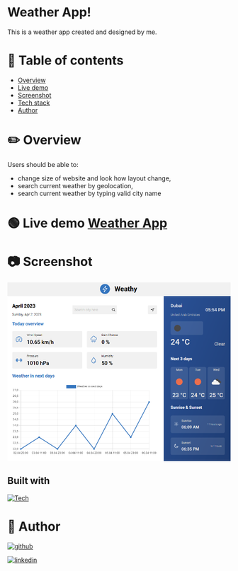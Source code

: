 # Weather App!

This is a weather app created and designed by me.

# 📝 Table of contents

-   [Overview](#overview)
-   [Live demo](#live-demo)
-   [Screenshot](#screenshot)
-   [Tech stack](#tech-stack)
-   [Author](#author)

# ✏️ Overview

Users should be able to:

-   change size of website and look how layout change,
-   search current weather by geolocation,
-   search current weather by typing valid city name

# 🟢 Live demo [Weather App](https://regal-ganache-76f884.netlify.app/)

# 📷 Screenshot

![](./weather.png)

## Built with

[![Tech](https://skills.thijs.gg/icons?i=javascript,html,css&theme=light)]()

# 🔗 Author

[![github](https://img.shields.io/badge/github-000?style=for-the-badge&logo=ko-fi&logoColor=white)](https://github.com/Mafiusz)

[![linkedin](https://img.shields.io/badge/linkedin-0A66C2?style=for-the-badge&logo=linkedin&logoColor=white)](https://www.linkedin.com/in/mateusz-gosiewski-aa138b233/)

